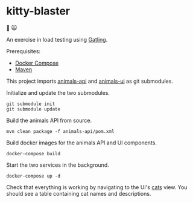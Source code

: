 # kitty-blaster

:gun: :scream_cat:

An exercise in load testing using [Gatling](https://gatling.io/).

Prerequisites:

- [Docker Compose](https://docs.docker.com/compose/install/)
- [Maven](https://maven.apache.org/install.html)

This project imports [animals-api](https://github.com/catapultcx/animals-api) and [animals-ui](https://github.com/catapultcx/animals-ui) as git submodules.

Initialize and update the two submodules.

```shell
git submodule init
git submodule update
```

Build the animals API from source.

```shell
mvn clean package -f animals-api/pom.xml
```

Build docker images for the animals API and UI components.

```shell
docker-compose build
```

Start the two services in the background.

```shell
docker-compose up -d
```

Check that everything is working by navigating to the UI's [cats](http://localhost:2997/cats) view. You should see a table containing cat names and descriptions.
